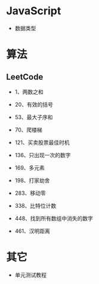 # JavaScript

- 数据类型
# 算法

## LeetCode

- 1、两数之和

- 20、有效的括号

- 53、最大子序和

- 70、爬楼梯

- 121、买卖股票最佳时机

- 136、只出现一次的数字

- 169、多元素

- 198、打家劫舍

- 283、移动零

- 338、比特位计数

- 448、找到所有数组中消失的数字

- 461、汉明距离

# 其它

- 单元测试教程
